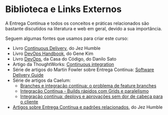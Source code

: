 # Biblioteca e Links Externos

A Entrega Contínua e todos os conceitos e práticas relacionados são bastante discutidos na literatura e web em geral, devido a sua importância.

Seguem algumas fontes que usamos para criar este curso:

- Livro [Continuous Delivery](https://www.amazon.com.br/Continuous-Delivery-Deployment-Automation-Addison-Wesley-ebook/dp/B003YMNVC0), do Jez Humble
- Livro [DevOps Handbook](https://www.amazon.com.br/DevOps-Handbook-World-Class-Reliability-Organizations-ebook/dp/B01M9ASFQ3/), do Gene Kim
- Livro [DevOps](https://www.casadocodigo.com.br/products/livro-devops), da Casa do Código, do Danilo Sato
- Artigo da ThoughtWorks: [Continuous integration](https://www.thoughtworks.com/pt/continuous-integration)
- Série de artigos do Martin Fowler sobre Entrega Contínua: [Software Delivery Guide](https://martinfowler.com/delivery.html)
- Série de artigos da Caelum:
  - [Branches e integração contínua: o problema de feature branches](https://blog.caelum.com.br/branches-e-integracao-continua-o-problema-de-feature-branches/)
  - [Integração Contínua - Builds rápidos com Grids e paralelismo](https://blog.caelum.com.br/integracao-continua-builds-rapidos-com-grids-e-paralelismo/)
  - [Integração contínua: deploys e aprovações sem dor de cabeça para o cliente](https://blog.caelum.com.br/integracao-continua-deploys-e-aprovacoes-sem-dores-de-cabeca-para-o-cliente/)
- [Artigos sobre Entrega Contínua e padrões relacionados](https://continuousdelivery.com/), do Jez Humble